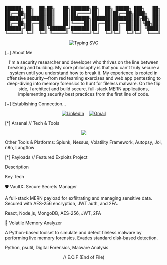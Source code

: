 <pre>
██████╗ ██╗  ██╗██╗   ██╗███████╗██╗  ██╗ █████╗ ███╗   ██╗
██╔══██╗██║  ██║██║   ██║██╔════╝██║  ██║██╔══██╗████╗  ██║
██████╔╝███████║██║   ██║███████╗███████║███████║██╔██╗ ██║
██╔══██╗██╔══██║██║   ██║╚════██║██╔══██║██╔══██║██║╚██╗██║
██████╔╝██║  ██║╚██████╔╝███████║██║  ██║██║  ██║██║ ╚████║
╚═════╝ ╚═╝  ╚═╝ ╚═════╝ ╚══════╝╚═╝  ╚═╝╚═╝  ╚═╝╚═╝  ╚═══╝
</pre>

<p align="center">
<p align="center">
  <img src="https://readme-typing-svg.demolab.com/?lines=root@bhushan:~%24+whoami;%3E+Offensive+Security+Specialist;%3E+Full-Stack+Developer;%3E+Red+Teamer&font=JetBrains+Mono&center=true&width=600&height=50&color=00FF00&pause=1000&size=22" alt="Typing SVG" />
</p>


[+] About Me
<p align="center">
I'm a security researcher and developer who thrives on the line between breaking and building. My core philosophy is that you can't truly secure a system until you understand how to break it. My experience is rooted in offensive security—from red teaming exercises and web app pentesting to deep-diving into memory forensics to hunt for fileless malware. On the flip side, I architect and build secure, full-stack MERN applications, implementing security best practices from the first line of code.
</p>

[+] Establishing Connection...
<p align="center">
<a href="https://www.google.com/search?q=https://www.linkedin.com/in/bhushan-wayal/" target="_blank"><img src="https://www.google.com/search?q=https://img.shields.io/badge/LinkedIn-0077B5%3Fstyle%3Dfor-the-badge%26logo%3Dlinkedin%26logoColor%3Dwhite" alt="LinkedIn"/></a>
&nbsp;&nbsp;
<a href="mailto:wayalbhushan744@gmail.com" target="_blank"><img src="https://img.shields.io/badge/Gmail-D14836?style=for-the-badge&logo=gmail&logoColor=white" alt="Gmail"/></a>
</p>

[*] Arsenal // Tech & Tools
<p align="center">
<a href="https://skillicons.dev">
<img src="https://www.google.com/search?q=https://skillicons.dev/icons%3Fi%3Dpython,js,cpp,bash,mongodb,express,react,nodejs,metasploit,burpsuite,nmap,wireshark%26theme%3Ddark" />
</a>
</p>

Other Tools & Platforms: Splunk, Nessus, Volatility Framework, Autopsy, Joi, n8n, Langflow

[*] Payloads // Featured Exploits
Project

Description

Key Tech

🛡️ VaultX: Secure Secrets Manager

A full-stack MERN payload for exfiltrating and managing sensitive data. Secured with AES-256 encryption, JWT auth, and 2FA.

React, Node.js, MongoDB, AES-256, JWT, 2FA

🔬 Volatile Memory Analyzer

A Python-based toolset to simulate and detect fileless malware by performing live memory forensics. Evades standard disk-based detection.

Python, psutil, Digital Forensics, Malware Analysis

<p align="center">
// E.O.F (End of File)
</p>
